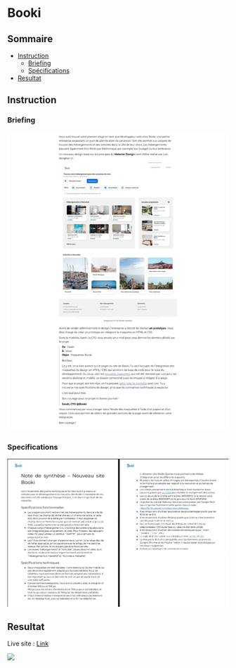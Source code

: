 # Booki

## Sommaire

- [Instruction](#instruction)
	- [Briefing](#briefing)
	- [Spécifications](#specifications)
- [Resultat](#resultat)



## Instruction


### Briefing

![](./design/briefing.webp)

### Specifications

![](./design/specifications_techniques.webp)

## Resultat

Live site : [Link](https://julabina.github.io/P2_OC_Booki/)

![](./screenshot.webp)


